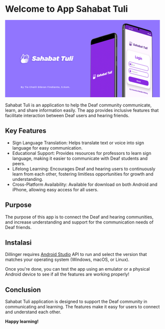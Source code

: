 # Welcome to App Sahabat Tuli

![image alt](https://github.com/tiochalilgibranfindianto/App-Sahabat-Tuli/blob/e8909ec89871f3006aded363b3f9f76924edb95d/BG.jpg)

Sahabat Tuli is an application to help the Deaf community communicate, learn, and share information easily. The app provides inclusive features that facilitate interaction between Deaf users and hearing friends.

## Key Features
- Sign Language Translation: Helps translate text or voice into sign language for easy communication.
- Educational Support: Provides resources for professors to learn sign language, making it easier to communicate with Deaf students and peers.
- Lifelong Learning: Encourages Deaf and hearing users to continuously learn from each other, fostering limitless opportunities for growth and understanding.
- Cross-Platform Availability: Available for download on both Android and iPhone, allowing easy access for all users.

## Purpose
The purpose of this app is to connect the Deaf and hearing communities, and increase understanding and support for the communication needs of Deaf friends.

## Instalasi
Dillinger requires [Android Studio](https://developer.android.com/studio?hl=id) API to run and select the version that matches your operating system (Windows, macOS, or Linux).

Once you're done, you can test the app using an emulator or a physical Android device to see if all the features are working properly!

## Conclusion
Sahabat Tuli application is designed to support the Deaf community in communicating and learning. The features make it easy for users to connect and understand each other.

**Happy learning!**
